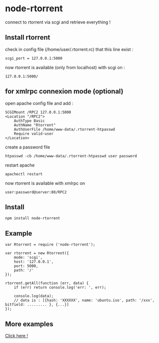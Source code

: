 # node-rtorrent
connect to rtorrent via scgi and retrieve everything !


## Install rtorrent
check in config file (/home/user/.rtorrent.rc) that this line exist :

    scgi_port = 127.0.0.1:5000

now rtorrent is available (only from localhost) with scgi on :
    
    127.0.0.1:5000/


## for xmlrpc connexion mode (optional)
open apache config file and add :

    SCGIMount /RPC2 127.0.0.1:5000
    <Location "/RPC2">
        AuthType Basic
        AuthName "Rtorrent"
        AuthUserFile /home/www-data/.rtorrent-htpasswd
        Require valid-user
    </Location>

create a password file
    
    htpasswd -cb /home/www-data/.rtorrent-htpasswd user password

restart apache

    apachectl restart

now rtorrent is available with xmlrpc on

    user:password@server:80/RPC2


## Install
    npm install node-rtorrent


## Example
    var Rtorrent = require ('node-rtorrent');

    var rtorrent = new Rtorrent({
        mode: 'scgi',
        host: '127.0.0.1',
        port: 5000,
        path: '/'
    });

    rtorrent.getAll(function (err, data) {
        if (err) return console.log('err: ', err);

        console.log(data);
        // data is : [{hash: 'XXXXXX', name: 'ubuntu.iso', path: '/xxx', bitfield: ......... }, {...}]
    });

## More examples

[Click here !](test.js)
